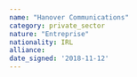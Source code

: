 ```yaml
---
name: "Hanover Communications"
category: private_sector
nature: "Entreprise"
nationality: IRL
alliance: 
date_signed: '2018-11-12'
---
```

    